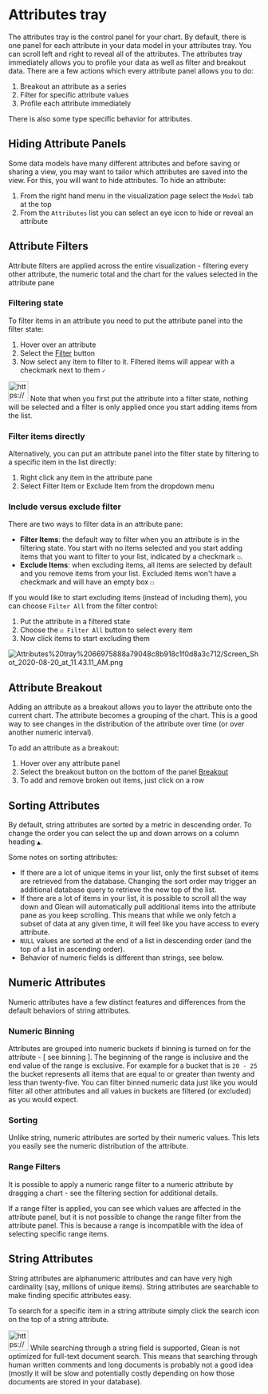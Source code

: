 # Attributes tray

The attributes tray is the control panel for your chart.  By default, there is one panel for each attribute in your data model in your attributes tray.  You can scroll left and right to reveal all of the attributes.  The attributes tray immediately allows you to profile your data as well as filter and breakout data.  There are a few actions which every attribute panel allows you to do:

1. Breakout an attribute as a series
2. Filter for specific attribute values
3. Profile each attribute immediately

There is also some type specific behavior for attributes.

## Hiding Attribute Panels

Some data models have many different attributes and before saving or sharing a view, you may want to tailor which attributes are saved into the view.  For this, you will want to hide attributes.  To hide an attribute:

1. From the right hand menu in the visualization page select the `Model` tab at the top
2. From the `Attributes` list you can select an eye icon to hide or reveal an attribute

## Attribute Filters

Attribute filters are applied across the entire visualization - filtering every other attribute, the numeric total and the chart for the values selected in the attribute pane

### Filtering state

To filter items in an attribute you need to put the attribute panel into the filter state:

1. Hover over an attribute
2. Select the [Filter](Filter%2064165e1b8f6e4b9986f926ed3c6d7aab.md)  button
3. Now select any item to filter to it.  Filtered items will appear with a checkmark next to them `✓`

<aside>
<img src="https://glean.io/img/icons/info-sign.svg" alt="https://glean.io/img/icons/info-sign.svg" width="40px" /> Note that when you first put the attribute into a filter state, nothing will be selected and a filter is only applied once you start adding items from the list.

</aside>

### Filter items directly

Alternatively, you can put an attribute panel into the filter state by filtering to a specific item in the list directly:

1. Right click any item in the attribute pane
2. Select Filter Item or Exclude Item from the dropdown menu

### Include versus exclude filter

There are two ways to filter data in an attribute pane:

- **Filter Items**: the default way to filter when you an attribute is in the filtering state.  You start with no items selected and you start adding items that you want to filter to your list, indicated by a checkmark `☑`.
- **Exclude Items**: when excluding items, all items are selected by default and you remove items from your list.  Excluded items won't have a checkmark and will have an empty box `☐`

If you would like to start excluding items (instead of including them), you can choose `Filter All` from the filter control:

1. Put the attribute in a filtered state
2. Choose the `☑ Filter All` button to select every item
3. Now click items to start excluding them

![Attributes%20tray%2066975888a79048c8b918c1f0d8a3c712/Screen_Shot_2020-08-20_at_11.43.11_AM.png](Attributes%20tray%2066975888a79048c8b918c1f0d8a3c712/Screen_Shot_2020-08-20_at_11.43.11_AM.png)

## Attribute Breakout

Adding an attribute as a breakout allows you to layer the attribute onto the current chart.  The attribute becomes a grouping of the chart.  This is a good way to see changes in the distribution of the attribute over time (or over another numeric interval).

To add an attribute as a breakout:

1. Hover over any attribute panel
2. Select the breakout button on the bottom of the panel [Breakout](Breakout%20267495d8a8cf41e0a75c0341f5b62ba6.md)
3. To add and remove broken out items, just click on a row

## Sorting Attributes

By default, string attributes are sorted by a metric in descending order.  To change the order you can select the up and down arrows on a column heading `▲`.  

Some notes on sorting attributes:

- If there are a lot of unique items in your list, only the first subset of items are retrieved from the database.  Changing the sort order may trigger an additional database query to retrieve the new top of the list.
- If there are a lot of items in your list, it is possible to scroll all the way down and Glean will automatically pull additional items into the attribute pane as you keep scrolling.  This means that while we only fetch a subset of data at any given time, it will feel like you have access to every attribute.
- `NULL` values are sorted at the end of a list in descending order (and the top of a list in ascending order).
- Behavior of numeric fields is different than strings, see below.

## Numeric Attributes

Numeric attributes have a few distinct features and differences from the default behaviors of string attributes.

### Numeric Binning

Attributes are grouped into numeric buckets if binning is turned on for the attribute - [ see binning ].  The beginning of the range is inclusive and the end value of the range is exclusive.  For example for a bucket that is `20 - 25` the bucket represents all items that are equal to or greater than twenty and less than twenty-five.  You can filter binned numeric data just like you would filter all other attributes and all values in buckets are filtered (or excluded) as you would expect.

### Sorting

Unlike string, numeric attributes are sorted by their numeric values.  This lets you easily see the numeric distribution of the attribute.

### Range Filters

It is possible to apply a numeric range filter to a numeric attribute by dragging a chart - see the filtering section for additional details.

If a range filter is applied, you can see which values are affected in the attribute panel, but it is not possible to change the range filter from the attribute panel.  This is because a range is incompatible with the idea of selecting specific range items.

## String Attributes

String attributes are alphanumeric attributes and can have very high cardinality (say, millions of unique items).  String attributes are searchable to make finding specific attributes easy.

To search for a specific item in a string attribute simply click the search icon on the top of a string attribute.

<aside>
<img src="https://glean.io/img/icons/error.svg" alt="https://glean.io/img/icons/error.svg" width="40px" /> While searching through a string field is supported, Glean is not optimized for full-text document search.  This means that searching through human written comments and long documents is probably not a good idea (mostly it will be slow and potentially costly depending on how those documents are stored in your database).

</aside>